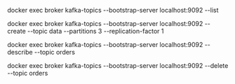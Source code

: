 docker exec broker kafka-topics --bootstrap-server localhost:9092 --list 

docker exec broker kafka-topics --bootstrap-server localhost:9092 --create --topic data --partitions 3 --replication-factor 1

docker exec broker kafka-topics --bootstrap-server localhost:9092 --describe --topic orders 

docker exec broker kafka-topics --bootstrap-server localhost:9092 --delete --topic orders